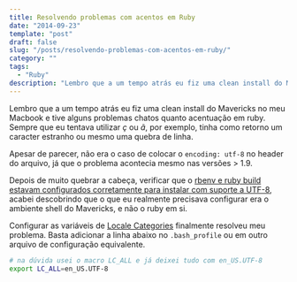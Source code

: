 ```yaml
---
title: Resolvendo problemas com acentos em Ruby
date: "2014-09-23"
template: "post"
draft: false
slug: "/posts/resolvendo-problemas-com-acentos-em-ruby/"
category: ""
tags:
  - "Ruby"
description: "Lembro que a um tempo atrás eu fiz uma clean install do Mavericks no meu Macbook e tive alguns problemas chatos quanto acentuação em ruby. Sempre que eu tentava utilizar \"ç\" ou \"ã\", por exemplo, tinha como retorno um caracter estranho ou mesmo uma quebra de linha."
---
```


Lembro que a um tempo atrás eu fiz uma clean install do Mavericks no meu Macbook e tive alguns problemas chatos quanto acentuação em ruby. Sempre que eu tentava utilizar _ç_ ou _ã_, por exemplo, tinha como retorno um caracter estranho ou mesmo uma quebra de linha.

Apesar de parecer, não era o caso de colocar o `encoding: utf-8` no header do arquivo, já que o problema acontecia mesmo nas versões > 1.9.

Depois de muito quebrar a cabeça, verificar que o [rbenv e ruby build estavam configurados corretamente para instalar com suporte a UTF-8](http://blog.rlmflores.me/blog/2012/04/25/adding-utf-8-support-to-rubies-compiled-through-ruby-build/), acabei descobrindo que o que eu realmente precisava configurar era o ambiente shell do Mavericks, e não o ruby em si.

Configurar as variáveis de [Locale Categories](https://www.gnu.org/savannah-checkouts/gnu/libc/manual/html_node/Locale-Categories.html) finalmente resolveu meu problema. Basta adicionar a linha abaixo no `.bash_profile` ou em outro arquivo de configuração equivalente.

```bash
# na dúvida usei o macro LC_ALL e já deixei tudo com en_US.UTF-8
export LC_ALL=en_US.UTF-8
`````````

